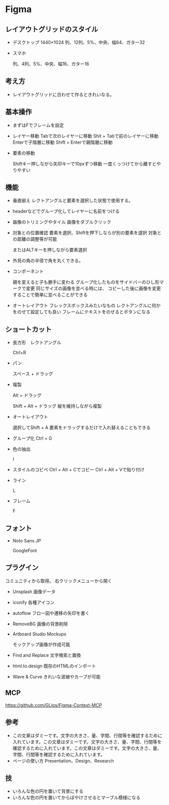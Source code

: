 # Figma

## レイアウトグリッドのスタイル

- デスクトップ 1440×1024
  列、12列、5%、中央、幅64、ガター32

- スマホ

  列、4列、5%、中央、幅16、ガター16

## 考え方

- レイアウトグリッドに合わせて作るときれいなる。

## 基本操作

- まずはFでフレームを設定

- レイヤー移動
  Tabで次のレイヤーに移動
  Shit + Tabで前のレイヤーに移動
  Enterで子階層に移動
  Shift + Enterで親階層に移動

- 要素の移動

  Shiftキー押しながら矢印キーで10pxずつ移動
  一度くっつけてから離すとやりやすい

## 機能

- 垂直揃え
  レクトアングルと要素を選択した状態で使用する。 

- headerなどでグループ化してレイヤーに名前をつける

- 画像のトリミングやタイル
  画像をダブルクリック

- 対象との位置確認
  要素を選択、Shiftを押下しならが別の要素を選択
  対象との距離の調整等が可能

  またはALTキーを押しながら要素選択

- 外見の角の半径で角を丸くできる。

- コンポーネント

  親を変えると子も勝手に変わる
  グループ化したものをサイドバーのひし形マークで変更
  同じサイズの画像を並べる時には、
  コピーした後に画像を変更することで簡単に並べることができる

- オートレイアウト
  フレックスボックスみたいなもの
  レクトアングルに何かをのせて設定しても良い
  フレームにテキストをのせるとボタンになる

## ショートカット

- 長方形　レクトアングル

  Ctrl+R 

- パン

  スペース + ドラッグ

- 複製

  Alt + ドラッグ

  Shift + Alt + ドラッグ 縦を維持しながら複製
  
- オートレイアウト

  選択してShift + A
  要素をドラッグするだけで入れ替えることもできる

- グループ化
  Ctrl + G

- 色の抽出

  I

- スタイルのコピペ
  Ctrl + Alt + Cでコピー
  Ctrl + Alt + Vで貼り付け

- ライン

  L

- フレーム

  F

## フォント

- Noto Sans JP

  GoogleFont

## プラグイン

コミュニティから取得。
右クリックメニューから開く

- Unsplash
  画像データ

- iconify
  各種アイコン

- autoflow
  フロー図や遷移の矢印を書く

- RemoveBG
  画像の背景削除

- Artboard Studio Mockups

  モックアップ画像が作成可能

- Find and Replace
  文字検索と置換
  
- html.to.design
  既存のHTMLのインポート

- Wave & Curve
  きれいな波線やカーブが可能

## MCP

https://github.com/GLips/Figma-Context-MCP

## 参考

- この文章はダミーです。文字の大きさ、量、字間、行間等を確認するために入れています。この文章はダミーです。文字の大きさ、量、字間、行間等を確認するために入れています。この文章はダミーです。文字の大きさ、量、字間、行間等を確認するために入れています。
- ページの使い方
  Presentation、Design、Research

## 技

- いろんな色の円を置いて背景にする
- いろんな色の円を置いてからぼやけさせるとマーブル模様になる
